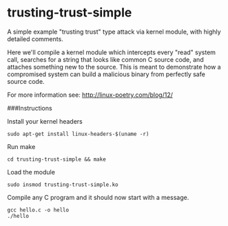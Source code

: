 trusting-trust-simple
=====================

A simple example "trusting trust" type attack via kernel module, with highly detailed comments.

Here we'll compile a kernel module which intercepts every "read" system call, searches for a string that looks like common C source code, and attaches something new to the source. This is meant to demonstrate how a compromised system can build a malicious binary from perfectly safe source code.

For more information see: http://linux-poetry.com/blog/12/

###Instructions

Install your kernel headers

    sudo apt-get install linux-headers-$(uname -r)

Run make

    cd trusting-trust-simple && make
  
Load the module

    sudo insmod trusting-trust-simple.ko
  
Compile any C program and it should now start with a message.

    gcc hello.c -o hello
    ./hello
  


